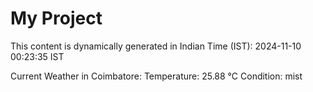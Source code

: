 # My Project

This content is dynamically generated in Indian Time (IST): 2024-11-10 00:23:35 IST


Current Weather in Coimbatore:
Temperature: 25.88 °C
Condition: mist
